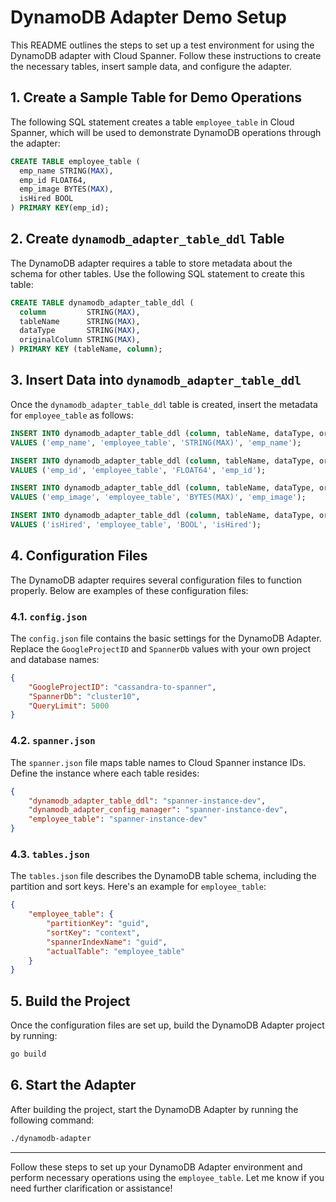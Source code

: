 
# DynamoDB Adapter Demo Setup

This README outlines the steps to set up a test environment for using the DynamoDB adapter with Cloud Spanner. Follow these instructions to create the necessary tables, insert sample data, and configure the adapter.

## 1. Create a Sample Table for Demo Operations

The following SQL statement creates a table `employee_table` in Cloud Spanner, which will be used to demonstrate DynamoDB operations through the adapter:

```sql
CREATE TABLE employee_table (
  emp_name STRING(MAX),
  emp_id FLOAT64,
  emp_image BYTES(MAX),
  isHired BOOL 
) PRIMARY KEY(emp_id);
```

## 2. Create `dynamodb_adapter_table_ddl` Table

The DynamoDB adapter requires a table to store metadata about the schema for other tables. Use the following SQL statement to create this table:

```sql
CREATE TABLE dynamodb_adapter_table_ddl (
  column         STRING(MAX),
  tableName      STRING(MAX),
  dataType       STRING(MAX),
  originalColumn STRING(MAX),
) PRIMARY KEY (tableName, column);
```

## 3. Insert Data into `dynamodb_adapter_table_ddl`

Once the `dynamodb_adapter_table_ddl` table is created, insert the metadata for `employee_table` as follows:



```sql
INSERT INTO dynamodb_adapter_table_ddl (column, tableName, dataType, originalColumn)
VALUES ('emp_name', 'employee_table', 'STRING(MAX)', 'emp_name');

INSERT INTO dynamodb_adapter_table_ddl (column, tableName, dataType, originalColumn)
VALUES ('emp_id', 'employee_table', 'FLOAT64', 'emp_id');

INSERT INTO dynamodb_adapter_table_ddl (column, tableName, dataType, originalColumn)
VALUES ('emp_image', 'employee_table', 'BYTES(MAX)', 'emp_image');

INSERT INTO dynamodb_adapter_table_ddl (column, tableName, dataType, originalColumn)
VALUES ('isHired', 'employee_table', 'BOOL', 'isHired');
```

## 4. Configuration Files

The DynamoDB adapter requires several configuration files to function properly. Below are examples of these configuration files:

### 4.1. `config.json`

The `config.json` file contains the basic settings for the DynamoDB Adapter. Replace the `GoogleProjectID` and `SpannerDb` values with your own project and database names:

```json
{
    "GoogleProjectID": "cassandra-to-spanner",
    "SpannerDb": "cluster10",
    "QueryLimit": 5000
}
```

### 4.2. `spanner.json`

The `spanner.json` file maps table names to Cloud Spanner instance IDs. Define the instance where each table resides:

```json
{
    "dynamodb_adapter_table_ddl": "spanner-instance-dev",
    "dynamodb_adapter_config_manager": "spanner-instance-dev",
    "employee_table": "spanner-instance-dev"
}
```

### 4.3. `tables.json`

The `tables.json` file describes the DynamoDB table schema, including the partition and sort keys. Here's an example for `employee_table`:

```json
{
    "employee_table": {
        "partitionKey": "guid",
        "sortKey": "context",
        "spannerIndexName": "guid",
        "actualTable": "employee_table"
    }
}
```

## 5. Build the Project

Once the configuration files are set up, build the DynamoDB Adapter project by running:

```bash
go build
```

## 6. Start the Adapter

After building the project, start the DynamoDB Adapter by running the following command:

```bash
./dynamodb-adapter
```

---

Follow these steps to set up your DynamoDB Adapter environment and perform necessary operations using the `employee_table`. Let me know if you need further clarification or assistance!






